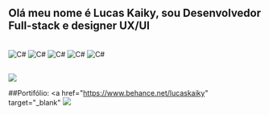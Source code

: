 ## Olá meu nome é Lucas Kaiky, sou Desenvolvedor Full-stack e designer UX/UI

<div style="display: inline_block"><br>
  <img align="center" alt="C#" src="https://img.shields.io/badge/C%23-239120?style=for-the-badge&logo=c-sharp&logoColor=white">
  <img align="center" alt="C#" src="https://img.shields.io/badge/.NET-5C2D91?style=for-the-badge&logo=.net&logoColor=white">
  <img align="center" alt="C#" src="https://img.shields.io/badge/JavaScript-323330?style=for-the-badge&logo=javascript&logoColor=F7DF1">
  <img align="center" alt="C#" src="https://img.shields.io/badge/HTML5-E34F26?style=for-the-badge&logo=html5&logoColor=white">
  <img align="center" alt="C#" src="https://img.shields.io/badge/CSS3-1572B6?style=for-the-badge&logo=css3&logoColor=white">
          
</div>
  
  ##
  
  <div> 

  <a href="https://www.linkedin.com/in/lucas-kaiky-pessoa-pinho-de-carvalho-263821232/" target="_blank"><img src="https://img.shields.io/badge/-LinkedIn-%230077B5?style=for-the-badge&logo=linkedin&logoColor=white" target="_blank"></a> 


  ##Portifólio:
  <a href="https://www.behance.net/lucaskaiky" target="_blank" <img src= "https://www.google.com/url?sa=i&url=https%3A%2F%2Fwww.facebook.com%2FBehance%2F&psig=AOvVaw3vDUNxn1w-eaia53PmIGhT&ust=1701369343769000&source=images&cd=vfe&opi=89978449&ved=0CBEQjRxqFwoTCMCj8Ozs6YIDFQAAAAAdAAAAABAE" targer="_blank"></a>
  
</div>
